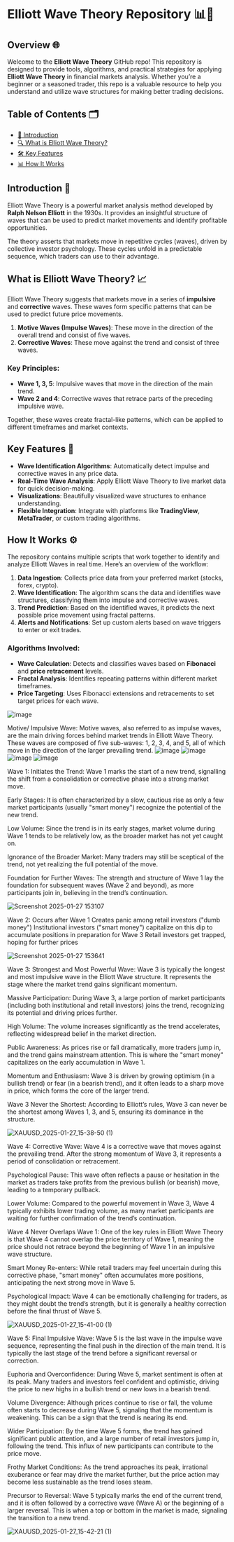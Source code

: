 # Elliott Wave Theory Repository 📊🌊

## Overview 🌐

Welcome to the **Elliott Wave Theory** GitHub repo! This repository is designed to provide tools, algorithms, and practical strategies for applying **Elliott Wave Theory** in financial markets analysis. Whether you’re a beginner or a seasoned trader, this repo is a valuable resource to help you understand and utilize wave structures for making better trading decisions.

## Table of Contents 🗂

- [🌟 Introduction](#introduction)
- [🔍 What is Elliott Wave Theory?](#what-is-elliott-wave-theory)
- [🛠️ Key Features](#key-features)
- [📊 How It Works](#how-it-works)

## Introduction 🚀

Elliott Wave Theory is a powerful market analysis method developed by **Ralph Nelson Elliott** in the 1930s. It provides an insightful structure of waves that can be used to predict market movements and identify profitable opportunities.

The theory asserts that markets move in repetitive cycles (waves), driven by collective investor psychology. These cycles unfold in a predictable sequence, which traders can use to their advantage.

## What is Elliott Wave Theory? 📈

Elliott Wave Theory suggests that markets move in a series of **impulsive** and **corrective** waves. These waves form specific patterns that can be used to predict future price movements.

1. **Motive Waves (Impulse Waves)**: These move in the direction of the overall trend and consist of five waves.
2. **Corrective Waves**: These move against the trend and consist of three waves.

### Key Principles:

- **Wave 1, 3, 5**: Impulsive waves that move in the direction of the main trend.
- **Wave 2 and 4**: Corrective waves that retrace parts of the preceding impulsive wave.
  
Together, these waves create fractal-like patterns, which can be applied to different timeframes and market contexts.

## Key Features 🔑

- **Wave Identification Algorithms**: Automatically detect impulse and corrective waves in any price data.
- **Real-Time Wave Analysis**: Apply Elliott Wave Theory to live market data for quick decision-making.
- **Visualizations**: Beautifully visualized wave structures to enhance understanding.
- **Flexible Integration**: Integrate with platforms like **TradingView**, **MetaTrader**, or custom trading algorithms.

## How It Works ⚙️

The repository contains multiple scripts that work together to identify and analyze Elliott Waves in real time. Here’s an overview of the workflow:

1. **Data Ingestion**: Collects price data from your preferred market (stocks, forex, crypto).
2. **Wave Identification**: The algorithm scans the data and identifies wave structures, classifying them into impulse and corrective waves.
3. **Trend Prediction**: Based on the identified waves, it predicts the next possible price movement using fractal patterns.
4. **Alerts and Notifications**: Set up custom alerts based on wave triggers to enter or exit trades.

### Algorithms Involved:

- **Wave Calculation**: Detects and classifies waves based on **Fibonacci** and **price retracement** levels.
- **Fractal Analysis**: Identifies repeating patterns within different market timeframes.
- **Price Targeting**: Uses Fibonacci extensions and retracements to set target prices for each wave.



![image](https://github.com/user-attachments/assets/1718cf35-069a-40bf-b66b-0aa604a1d30d)

Motive/ Impulsive Wave:
Motive waves, also referred to as impulse waves, are the main driving forces behind market trends in Elliott Wave Theory. These waves are composed of five sub-waves: 1, 2, 3, 4, and 5, all of which move in the direction of the larger prevailing trend.
![image](https://github.com/user-attachments/assets/b3c39daf-8cdb-4043-b79a-97f51309c432)
![image](https://github.com/user-attachments/assets/8f796f42-fc2b-4d89-ba49-6d7f0474e0c9)
![image](https://github.com/user-attachments/assets/1cc6484d-f4ea-4356-91d6-93cdb3723bbe)
![image](https://github.com/user-attachments/assets/faaa4611-e23d-40a5-b3ef-1359e571e3d6)

Wave 1:
Initiates the Trend: Wave 1 marks the start of a new trend, signalling the shift from a consolidation or corrective phase into a strong market move.

Early Stages: It is often characterized by a slow, cautious rise as only a few market participants (usually "smart money") recognize the potential of the new trend.

Low Volume: Since the trend is in its early stages, market volume during Wave 1 tends to be relatively low, as the broader market has not yet caught on.

Ignorance of the Broader Market: Many traders may still be sceptical of the trend, not yet realizing the full potential of the move.

Foundation for Further Waves: The strength and structure of Wave 1 lay the foundation for subsequent waves (Wave 2 and beyond), as more participants join in, believing in the trend’s continuation.

![Screenshot 2025-01-27 153107](https://github.com/user-attachments/assets/26c504b7-d436-47b6-a48e-005f580f5a48)



Wave 2:
Occurs after Wave 1
Creates panic among retail investors ("dumb money")
Institutional investors ("smart money") capitalize on this dip to accumulate positions in preparation for Wave 3
Retail investors get trapped, hoping for further prices

![Screenshot 2025-01-27 153641](https://github.com/user-attachments/assets/b8c93445-5e25-484d-bda9-55c9aab83923)


Wave 3:
Strongest and Most Powerful Wave: Wave 3 is typically the longest and most impulsive wave in the Elliott Wave structure. It represents the stage where the market trend gains significant momentum.

Massive Participation: During Wave 3, a large portion of market participants (including both institutional and retail investors) joins the trend, recognizing its potential and driving prices further.

High Volume: The volume increases significantly as the trend accelerates, reflecting widespread belief in the market direction.

Public Awareness: As prices rise or fall dramatically, more traders jump in, and the trend gains mainstream attention. This is where the "smart money" capitalizes on the early accumulation in Wave 1.

Momentum and Enthusiasm: Wave 3 is driven by growing optimism (in a bullish trend) or fear (in a bearish trend), and it often leads to a sharp move in price, which forms the core of the larger trend.

Wave 3 Never the Shortest: According to Elliott’s rules, Wave 3 can never be the shortest among Waves 1, 3, and 5, ensuring its dominance in the structure.

![XAUUSD_2025-01-27_15-38-50 (1)](https://github.com/user-attachments/assets/a90b16fc-7310-4c21-a117-27afd67b0252)

Wave 4:
Corrective Wave: Wave 4 is a corrective wave that moves against the prevailing trend. After the strong momentum of Wave 3, it represents a period of consolidation or retracement.

Psychological Pause: This wave often reflects a pause or hesitation in the market as traders take profits from the previous bullish (or bearish) move, leading to a temporary pullback.

Lower Volume: Compared to the powerful movement in Wave 3, Wave 4 typically exhibits lower trading volume, as many market participants are waiting for further confirmation of the trend’s continuation.

Wave 4 Never Overlaps Wave 1: One of the key rules in Elliott Wave Theory is that Wave 4 cannot overlap the price territory of Wave 1, meaning the price should not retrace beyond the beginning of Wave 1 in an impulsive wave structure.

Smart Money Re-enters: While retail traders may feel uncertain during this corrective phase, "smart money" often accumulates more positions, anticipating the next strong move in Wave 5.

Psychological Impact: Wave 4 can be emotionally challenging for traders, as they might doubt the trend’s strength, but it is generally a healthy correction before the final thrust of Wave 5.


![XAUUSD_2025-01-27_15-41-00 (1)](https://github.com/user-attachments/assets/c835f0b3-7934-41de-8975-fb25dc472166)



Wave 5:
Final Impulsive Wave: Wave 5 is the last wave in the impulse wave sequence, representing the final push in the direction of the main trend. It is typically the last stage of the trend before a significant reversal or correction.

Euphoria and Overconfidence: During Wave 5, market sentiment is often at its peak. Many traders and investors feel confident and optimistic, driving the price to new highs in a bullish trend or new lows in a bearish trend.

Volume Divergence: Although prices continue to rise or fall, the volume often starts to decrease during Wave 5, signaling that the momentum is weakening. This can be a sign that the trend is nearing its end.

Wider Participation: By the time Wave 5 forms, the trend has gained significant public attention, and a large number of retail investors jump in, following the trend. This influx of new participants can contribute to the price move.

Frothy Market Conditions: As the trend approaches its peak, irrational exuberance or fear may drive the market further, but the price action may become less sustainable as the trend loses steam.

Precursor to Reversal: Wave 5 typically marks the end of the current trend, and it is often followed by a corrective wave (Wave A) or the beginning of a larger reversal. This is when a top or bottom in the market is made, signaling the transition to a new trend.

![XAUUSD_2025-01-27_15-42-21 (1)](https://github.com/user-attachments/assets/26103bd3-cb6a-42d4-a559-57c1662e6377)





